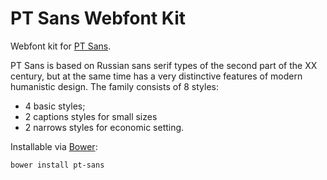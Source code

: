 # PT Sans Webfont Kit

Webfont kit for [PT Sans](http://www.paratype.com/public/).

PT Sans is based on Russian sans serif types of the second part of the XX century, but at the same time has a very distinctive features of modern humanistic design.
The family consists of 8 styles:

- 4 basic styles;
- 2 captions styles for small sizes
- 2 narrows styles for economic setting.

Installable via [Bower](http://bower.io):

    bower install pt-sans